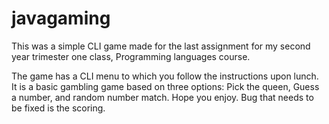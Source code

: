 # javagaming
This was a simple CLI game made for the last assignment for my second year
trimester one class, Programming languages course.

The game has a CLI menu to which you follow the instructions upon lunch. It is
a basic gambling game based on three options: Pick the queen, Guess a
number, and random number match. Hope you enjoy.
Bug that needs to be fixed is the scoring.
